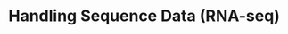 # Handling Sequence Data (RNA-seq)

<object data="../assets/IBB2022v2.pdf" width="1000" height="500"></object>
